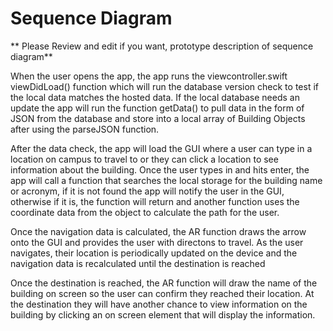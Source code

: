 # Sequence Diagram

** Please Review and edit if you want, prototype description of sequence diagram**

When the user opens the app, the app runs the viewcontroller.swift viewDidLoad() function which will run the database version check to 
test if the local data matches the hosted data. If the local database needs an update the app will run the function getData() to pull data 
in the form of JSON from the database and store into a local array of Building Objects after using the parseJSON function.

After the data check, the app will load the GUI where a user can type in a location on campus to travel to or they can click a location to 
see information about the building. Once the user types in and hits enter, the app will call a function that searches the local storage 
for the building name or acronym, if it is not found the app will notify the user in the GUI, otherwise if it is, the function will return 
and another function uses the coordinate data from the object to calculate the path for the user.

Once the navigation data is calculated, the AR function draws the arrow onto the GUI and provides the user with directons to travel. As 
the user navigates, their location is periodically updated on the device and the navigation data is recalculated until the destination is 
reached

Once the destination is reached, the AR function will draw the name of the building on screen so the user can confirm they reached their 
location. At the destination they will have another chance to view information on the building by clicking an on screen element that will 
display the information.
